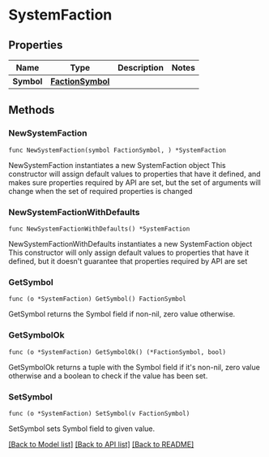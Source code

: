 # SystemFaction

## Properties

Name | Type | Description | Notes
------------ | ------------- | ------------- | -------------
**Symbol** | [**FactionSymbol**](FactionSymbol.md) |  | 

## Methods

### NewSystemFaction

`func NewSystemFaction(symbol FactionSymbol, ) *SystemFaction`

NewSystemFaction instantiates a new SystemFaction object
This constructor will assign default values to properties that have it defined,
and makes sure properties required by API are set, but the set of arguments
will change when the set of required properties is changed

### NewSystemFactionWithDefaults

`func NewSystemFactionWithDefaults() *SystemFaction`

NewSystemFactionWithDefaults instantiates a new SystemFaction object
This constructor will only assign default values to properties that have it defined,
but it doesn't guarantee that properties required by API are set

### GetSymbol

`func (o *SystemFaction) GetSymbol() FactionSymbol`

GetSymbol returns the Symbol field if non-nil, zero value otherwise.

### GetSymbolOk

`func (o *SystemFaction) GetSymbolOk() (*FactionSymbol, bool)`

GetSymbolOk returns a tuple with the Symbol field if it's non-nil, zero value otherwise
and a boolean to check if the value has been set.

### SetSymbol

`func (o *SystemFaction) SetSymbol(v FactionSymbol)`

SetSymbol sets Symbol field to given value.



[[Back to Model list]](../README.md#documentation-for-models) [[Back to API list]](../README.md#documentation-for-api-endpoints) [[Back to README]](../README.md)


